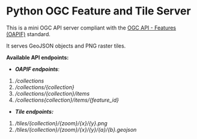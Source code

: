 # Python OGC Feature and Tile Server

This is a mini OGC API server compliant with the [OGC API - Features (OAPIF)](https://docs.opengeospatial.org/is/17-069r3/17-069r3.html) standard.
 
It serves GeoJSON objects and PNG raster tiles.

**Available API endpoints:**

*  ***OAPIF endpoints***:
1. */collections*
2. */collections/{collection}*
3. */collections/{collection}/items*
4. */collections{collection}/items/{feature_id}*

* ***Tile endpoints:***
1. */tiles/{collection}/{zoom}/{x}/{y}.png*
2. */tiles/{collection}/{zoom}/{x}/{y}/{a}/{b}.geojson*
